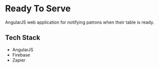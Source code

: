 # Ready To Serve
AngularJS web application for notifying patrons when their table is ready.

## Tech Stack
- AngularJS
- Firebase
- Zapier


